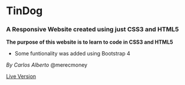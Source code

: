 # TinDog

### A Responsive Website created using just CSS3 and HTML5

**The purpose of this website is to learn to code in CSS3 and HTML5**

* Some funtionality was added using Bootstrap 4

*By Carlos Alberto* @merecmoney


[Live Version](https://merecmoneyh.gitlab.io/tindog/)
